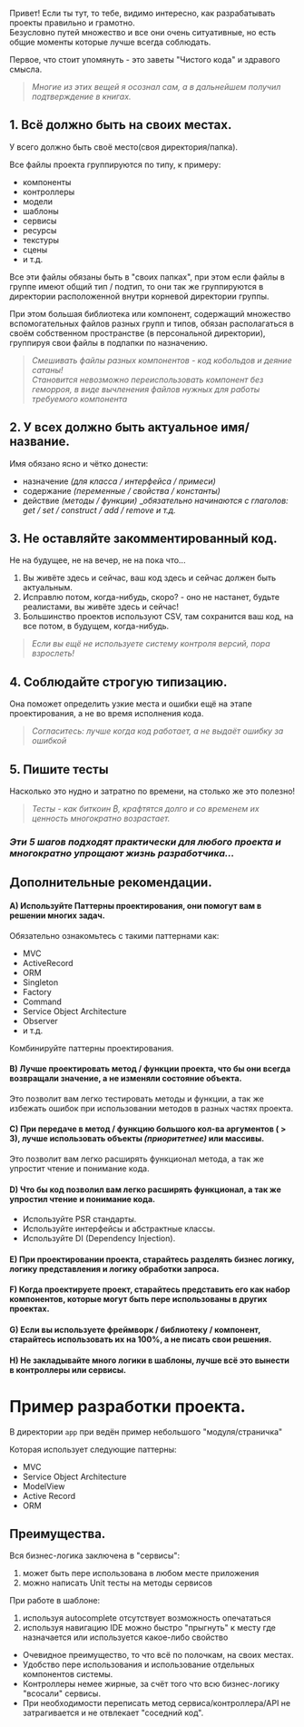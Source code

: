 Привет! Если ты тут, то тебе, видимо интересно, как разрабатывать проекты правильно и грамотно.  
Безусловно путей множество и все они очень ситуативные, но есть общие моменты которые лучше всегда соблюдать.

Первое, что стоит упомянуть - это заветы "Чистого кода" и здравого смысла.  
> _Многие из этих вещей я осознал сам, а в дальнейшем получил подтверждение в книгах._

## 1. Всё должно быть на своих местах.
У всего должно быть своё место(своя директория/папка).  

Все файлы проекта группируются по типу, к примеру:
- компоненты
- контроллеры
- модели
- шаблоны
- сервисы
- ресурсы
- текстуры
- сцены
- и т.д.  

Все эти файлы обязаны быть в "своих папках", при этом если файлы в группе имеют общий тип / подтип, то они так же группируются в директории расположенной внутри корневой директории группы.

При этом большая библиотека или компонент, содержащий множество вспомогательных файлов разных групп и типов, обязан располагаться в своём собственном пространстве (в персональной директории), группируя свои файлы в подпапки по назначению.  
> _Смешивать файлы разных компонентов - код кобольдов и деяние сатаны!  
Становится невозможно переиспользовать компонент без геморроя, в виде вычленения файлов нужных для работы требуемого компонента_

## 2. У всех должно быть актуальное имя/название.
Имя обязано ясно и чётко донести:
- назначение _(для класса / интерфейса / примеси)_
- содержание _(переменные / свойства / константы)_
- действие _(методы / функции)_
 __обязательно начинаются с глаголов: get / set / construct / add / remove и т.д._

## 3. Не оставляйте закомментированный код.
Не на будущее, не на вечер, не на пока что...

1. Вы живёте здесь и сейчас, ваш код здесь и сейчас должен быть актуальным.  
2. Исправлю потом, когда-нибудь, скоро? - оно не настанет, будьте реалистами, вы живёте здесь и сейчас!  
3. Большинство проектов используют CSV, там сохранится ваш код, на все потом, в будущем, когда-нибудь.  
> _Если вы ещё не используете систему контроля версий, пора взрослеть!_

## 4. Соблюдайте строгую типизацию.
Она поможет определить узкие места и ошибки ещё на этапе проектирования, а не во время исполнения кода.  
> _Согласитесь: лучше когда код работает, а не выдаёт ошибку за ошибкой_

## 5. Пишите тесты
Насколько это нудно и затратно по времени, на столько же это полезно!
> _Тесты - как биткоин ₿, крафтятся долго и со временем их ценность многократно возрастает._

### <i>Эти 5 шагов подходят практически для любого проекта и многократно упрощают жизнь разработчика...</i>

## Дополнительные рекомендации.

#### A) Используйте Паттерны проектирования, они помогут вам в решении многих задач.
Обязательно ознакомьтесь с такими паттернами как: 
- MVC
- ActiveRecord
- ORM
- Singleton
- Factory
- Command
- Service Object Architecture
- Observer
- и т.д.

Комбинируйте паттерны проектирования.

#### B) Лучше проектировать метод / функции проекта, что бы они всегда возвращали значение, а не изменяли состояние объекта.
Это позволит вам легко тестировать методы и функции, а так же избежать ошибок при использовании методов в разных частях проекта.

#### C) При передаче в метод / функцию большого кол-ва аргументов ( > 3), лучше использовать объекты _(приоритетнее)_ или массивы.
Это позволит вам легко расширять функционал метода, а так же упростит чтение и понимание кода.

#### D) Что бы код позволил вам легко расширять функционал, а так же упростил чтение и понимание кода.
 - Используйте PSR стандарты.
 - Используйте интерфейсы и абстрактные классы.
 - Используйте DI (Dependency Injection).

#### E) При проектировании проекта, старайтесь разделять бизнес логику, логику представления и логику обработки запроса.

#### F) Когда проектируете проект, старайтесь представить его как набор компонентов, которые могут быть пере использованы в других проектах.

#### G) Если вы используете фреймворк / библиотеку / компонент, старайтесь использовать их на 100%, а не писать свои решения.

#### H) Не закладывайте много логики в шаблоны, лучше всё это вынести в контроллеры или сервисы.






# Пример разработки проекта.

В директории `app` при ведён пример небольшого "модуля/страничка"

Которая использует следующие паттерны: 
- MVC
- Service Object Architecture
- ModelView
- Active Record
- ORM


## Преимущества.

Вся бизнес-логика заключена в "сервисы":  
1. может быть пере использована в любом месте приложения  
2. можно написать Unit тесты на методы сервисов  

При работе в шаблоне:  
1. используя autocomplete отсутствует возможность опечататься  
2. используя навигацию IDE можно быстро "прыгнуть" к месту где назначается или используется какое-либо свойство  


- Очевидное преимущество, то что всё по полочкам, на своих местах.  
- Удобство пере использования и использование отдельных компонентов системы.  
- Контроллеры немее жирные, за счёт того что всю бизнес-логику "всосали" сервисы.  
- При необходимости переписать метод сервиса/контроллера/API не затрагивается и не отвлекает "соседний код".  
